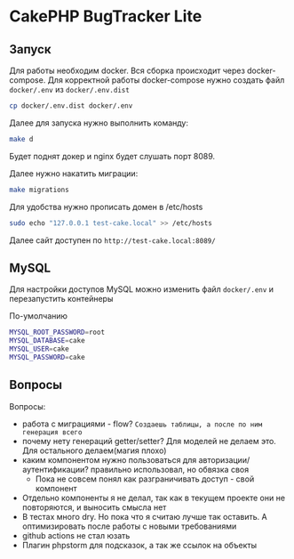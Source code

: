# CakePHP BugTracker Lite

## Запуск

Для работы необходим docker. Вся сборка происходит через docker-compose. Для корректной работы docker-compose нужно
создать файл `docker/.env` из `docker/.env.dist`

```bash
cp docker/.env.dist docker/.env
```

Далее для запуска нужно выполнить команду:

```bash
make d
```

Будет поднят докер и nginx будет слушать порт 8089.

Далее нужно накатить миграции:

```bash
make migrations
```

Для удобства нужно прописать домен в /etc/hosts

```bash
sudo echo "127.0.0.1 test-cake.local" >> /etc/hosts
```

Далее сайт доступен по `http://test-cake.local:8089/`

## MySQL

Для настройки доступов MySQL можно изменить файл `docker/.env` и перезапустить контейнеры

По-умолчанию

```bash env
MYSQL_ROOT_PASSWORD=root
MYSQL_DATABASE=cake
MYSQL_USER=cake
MYSQL_PASSWORD=cake
```

## Вопросы

Вопросы:

* работа с миграциями - flow? `Создаешь таблицы, а после по ним генерация всего`
* почему нету генераций getter/setter? Для моделей не делаем это. Для остального делаем(магия плохо)
* каким компонентом нужно пользоваться для авторизации/аутентификации? правильно использовал, но обвязка своя
    * Пока не совсем понял как разграничивать доступ - свой компонент
* Отдельно компоненты я не делал, так как в текущем проекте они не повторяются, и выносить смысла нет
* В тестах много dry. Но пока что я считаю лучше так оставить. А оптимизировать после работы с новыми требованиями
* github actions не стал юзать
* Плагин phpstorm для подсказок, а так же ссылок на объекты
